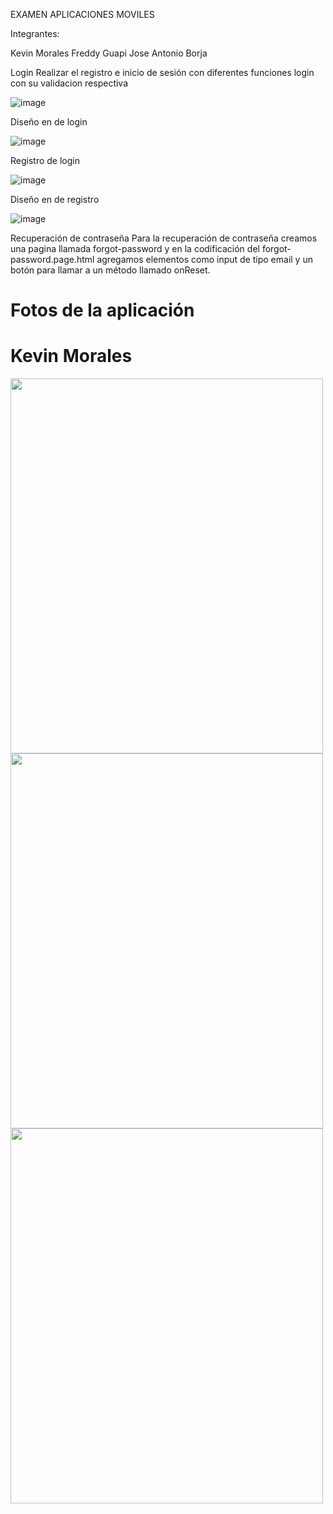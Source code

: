 EXAMEN APLICACIONES MOVILES

Integrantes: 

Kevin Morales
Freddy Guapi
Jose Antonio Borja

Login
Realizar el registro e inicio de sesión con diferentes funciones 
login con su validacion respectiva 

![image](https://user-images.githubusercontent.com/27876563/148617017-d2c4f2af-20a5-4a14-a25f-ac48c4c79b2f.png)

Diseño en de login

![image](https://user-images.githubusercontent.com/27876563/148616944-cdc77425-811c-4734-86b8-48688baa91d5.png)

Registro de login 

![image](https://user-images.githubusercontent.com/27876563/148617095-101655e3-74e9-478c-b7b3-f0b3d317ce71.png)

Diseño en de registro

![image](https://user-images.githubusercontent.com/27876563/148617054-c1f9df1c-1eb2-42f4-b4e4-7cf5c4579639.png)

Recuperación de contraseña
Para la recuperación de contraseña creamos una pagina llamada forgot-password y en la codificación del forgot-password.page.html agregamos elementos como input de tipo email y un botón para llamar a un método llamado onReset.

# Fotos de la aplicación
# Kevin Morales
<img src="https://firebasestorage.googleapis.com/v0/b/pruebabimestral-8ef0d.appspot.com/o/grupo10%2F1639157457154_KevinMorales.jpg?alt=media&token=05773192-7e04-4d05-b9e8-c03272b84657"  width="500" height="600">

<img src=""  width="500" height="600">

<img src=""  width="500" height="600">
